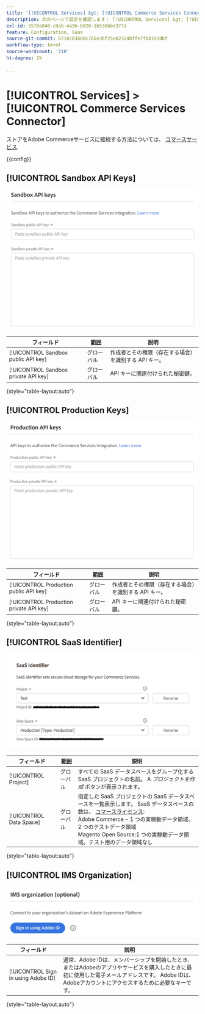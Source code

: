 ```yaml
---
title: '[!UICONTROL Services] &gt; [!UICONTROL Commerce Services Connector]'
description: 次のページで設定を確認します： [!UICONTROL Services] &gt; [!UICONTROL Commerce Services Connector] コマース管理のページ。
exl-id: 3570e846-c8ab-4a36-b020-1b536bbd377d
feature: Configuration, Saas
source-git-commit: b710c0368dc765e3bf25e82324bffe7fb8192dbf
workflow-type: tm+mt
source-wordcount: '210'
ht-degree: 1%

---
```


# [!UICONTROL Services] > [!UICONTROL Commerce Services Connector]

ストアをAdobe Commerceサービスに接続する方法については、 [コマースサービス](https://experienceleague.adobe.com/docs/commerce-merchant-services/user-guides/integration-services/saas.html).

{{config}}

## [!UICONTROL Sandbox API Keys]

![サンドボックス API キー](./assets/sandbox-key-saas-configuration.png)<!-- zoom -->

| フィールド | [範囲](../../getting-started/websites-stores-views.md#scope-settings) | 説明 |
|--- |--- |--- |
| [!UICONTROL Sandbox public API key] | グローバル | 作成者とその権限（存在する場合）を識別する API キー。 |
| [!UICONTROL Sandbox private API key] | グローバル | API キーに関連付けられた秘密鍵。 |

{style="table-layout:auto"}

## [!UICONTROL Production Keys]

![実稼動 API キー](./assets/prod-key-saas-configuration.png)<!-- zoom -->

| フィールド | [範囲](../../getting-started/websites-stores-views.md#scope-settings) | 説明 |
|--- |--- |--- |
| [!UICONTROL Production public API key] | グローバル | 作成者とその権限（存在する場合）を識別する API キー。 |
| [!UICONTROL Production private API key] | グローバル | API キーに関連付けられた秘密鍵。 |

{style="table-layout:auto"}

## [!UICONTROL SaaS Identifier]

![SaaS 識別子](./assets/saas-identifier.png)<!-- zoom -->

| フィールド | [範囲](../../getting-started/websites-stores-views.md#scope-settings) | 説明 |
|--- |--- |--- |
| [!UICONTROL Project] | グローバル | すべての SaaS データスペースをグループ化する SaaS プロジェクトの名前。 A _プロジェクトを作成_ ボタンが表示されます。 |
| [!UICONTROL Data Space] | グローバル | 指定した SaaS プロジェクトの SaaS データスペースを一覧表示します。 SaaS データスペースの数は、 [コマースライセンス](https://experienceleague.adobe.com/docs/commerce-merchant-services/user-guides/integration-services/saas.html):<br />Adobe Commerce - 1 つの実稼動データ領域、2 つのテストデータ領域<br />Magento Open Source:1 つの実稼動データ領域。テスト用のデータ領域なし |

{style="table-layout:auto"}

## [!UICONTROL IMS Organization]

![IMS 組織](./assets/ims-organization.png)<!-- zoom -->

| フィールド | 説明 |
|--- |--- |
| [!UICONTROL Sign in using Adobe ID] | 通常、Adobe IDは、メンバーシップを開始したとき、またはAdobeのアプリやサービスを購入したときに最初に使用した電子メールアドレスです。 Adobe IDは、Adobeアカウントにアクセスするために必要なキーです。 |

{style="table-layout:auto"}
